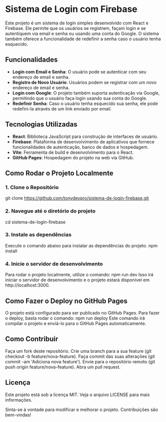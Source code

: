# Sistema de Login com Firebase

Este projeto é um sistema de login simples desenvolvido com React e Firebase. Ele permite que os usuários se registrem, façam login e se autentiquem via email e senha ou usando uma conta do Google. O sistema também oferece a funcionalidade de redefinir a senha caso o usuário tenha esquecido.

## Funcionalidades

- **Login com Email e Senha**: O usuário pode se autenticar com seu endereço de email e senha.
- **Registro de Novo Usuário**: Usuários podem se registrar com um novo endereço de email e senha.
- **Login com Google**: O projeto também suporta autenticação via Google, permitindo que o usuário faça login usando sua conta do Google.
- **Redefinir Senha**: Caso o usuário tenha esquecido sua senha, ele pode redefini-la através de um link enviado por email.

## Tecnologias Utilizadas

- **React**: Biblioteca JavaScript para construção de interfaces de usuário.
- **Firebase**: Plataforma de desenvolvimento de aplicativos que fornece funcionalidades de autenticação, banco de dados e hospedagem.
- **Vite**: Ferramenta de build e desenvolvimento para o React.
- **GitHub Pages**: Hospedagem do projeto na web via GitHub.

## Como Rodar o Projeto Localmente

### 1. Clone o Repositório


git clone https://github.com/tonydevpro/sistema-de-login-firebase.git

### 2. Navegue até o diretório do projeto

cd sistema-de-login-firebase

### 3. Instale as dependências
Execute o comando abaixo para instalar as dependências do projeto.
npm install

###  4. Inicie o servidor de desenvolvimento
Para rodar o projeto localmente, utilize o comando:
npm run dev
Isso irá iniciar o servidor de desenvolvimento e o projeto estará disponível em http://localhost:3000.

## Como Fazer o Deploy no GitHub Pages
O projeto está configurado para ser publicado no GitHub Pages. Para fazer o deploy, basta rodar o comando:
npm run deploy
Este comando irá compilar o projeto e enviá-lo para o GitHub Pages automaticamente.

## Como Contribuir
Faça um fork deste repositório.
Crie uma branch para a sua feature (git checkout -b feature/nova-feature).
Faça commit das suas alterações (git commit -am 'Adiciona nova feature').
Envie para o repositório remoto (git push origin feature/nova-feature).
Abra um pull request.
## Licença
Este projeto está sob a licença MIT. Veja o arquivo LICENSE para mais informações.

Sinta-se à vontade para modificar e melhorar o projeto. Contribuições são bem-vindas!
